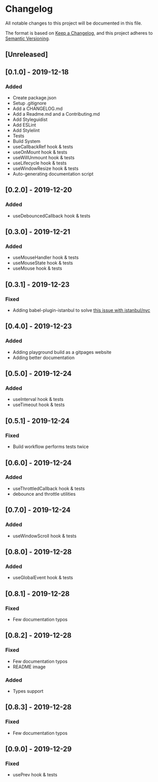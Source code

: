 # Changelog
All notable changes to this project will be documented in this file.

The format is based on [Keep a Changelog](https://keepachangelog.com/en/1.0.0/),
and this project adheres to [Semantic Versioning](https://semver.org/spec/v2.0.0.html).

## [Unreleased]

## [0.1.0] - 2019-12-18

### Added

- Create package.json
- Setup .gitignore
- Add a CHANGELOG.md
- Add a Readme.md and a Contributing.md
- Add Styleguidist
- Add ESLint
- Add Stylelint
- Tests
- Build System
- useCallbackRef hook & tests
- useOnMount hook & tests
- useWillUnmount hook & tests
- useLifecycle hook & tests
- useWindowResize hook & tests
- Auto-generating documentation script

## [0.2.0] - 2019-12-20

### Added

- useDebouncedCallback hook & tests

## [0.3.0] - 2019-12-21

### Added

- useMouseHandler hook & tests
- useMouseState hook & tests
- useMouse hook & tests

## [0.3.1] - 2019-12-23

### Fixed

- Adding babel-plugin-istanbul to solve [this issue with istanbul/nyc](https://github.com/istanbuljs/nyc/issues/706)

## [0.4.0] - 2019-12-23

### Added

- Adding playground build as a gitpages website
- Adding better documentation

## [0.5.0] - 2019-12-24

### Added

- useInterval hook & tests
- useTimeout hook & tests

## [0.5.1] - 2019-12-24

### Fixed

- Build workflow performs tests twice

## [0.6.0] - 2019-12-24

### Added

- useThrottledCallback hook & tests
- debounce and throttle utilities

## [0.7.0] - 2019-12-24

### Added

- useWindowScroll hook & tests

## [0.8.0] - 2019-12-28

### Added

- useGlobalEvent hook & tests

## [0.8.1] - 2019-12-28

### Fixed

- Few documentation typos

## [0.8.2] - 2019-12-28

### Fixed

- Few documentation typos
- README image

### Added 

- Types support

## [0.8.3] - 2019-12-28

### Fixed

- Few documentation typos

## [0.9.0] - 2019-12-29

### Fixed

- usePrev hook & tests
